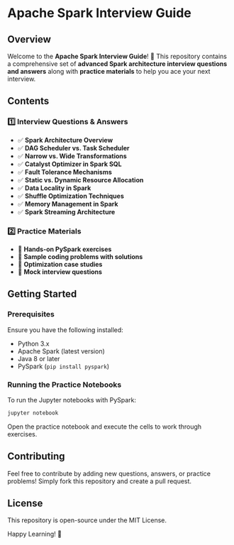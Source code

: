 # Apache Spark Interview Guide

## Overview
Welcome to the **Apache Spark Interview Guide**! 🚀 This repository contains a comprehensive set of **advanced Spark architecture interview questions and answers** along with **practice materials** to help you ace your next interview.

## Contents

### 1️⃣ **Interview Questions & Answers**
- ✅ **Spark Architecture Overview**
- ✅ **DAG Scheduler vs. Task Scheduler**
- ✅ **Narrow vs. Wide Transformations**
- ✅ **Catalyst Optimizer in Spark SQL**
- ✅ **Fault Tolerance Mechanisms**
- ✅ **Static vs. Dynamic Resource Allocation**
- ✅ **Data Locality in Spark**
- ✅ **Shuffle Optimization Techniques**
- ✅ **Memory Management in Spark**
- ✅ **Spark Streaming Architecture**

### 2️⃣ **Practice Materials**
- 📌 **Hands-on PySpark exercises**
- 📌 **Sample coding problems with solutions**
- 📌 **Optimization case studies**
- 📌 **Mock interview questions**

## Getting Started
### Prerequisites
Ensure you have the following installed:
- Python 3.x
- Apache Spark (latest version)
- Java 8 or later
- PySpark (`pip install pyspark`)

### Running the Practice Notebooks
To run the Jupyter notebooks with PySpark:
```bash
jupyter notebook
```
Open the practice notebook and execute the cells to work through exercises.

## Contributing
Feel free to contribute by adding new questions, answers, or practice problems! Simply fork this repository and create a pull request.

## License
This repository is open-source under the MIT License.

Happy Learning! 🚀

